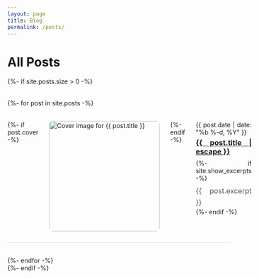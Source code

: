 ```yaml
---
layout: page
title: Blog
permalink: /posts/
---
```


<style>
.posts-grid {
  display: flex;
  flex-direction: column;
  gap: 2rem;
  margin-top: 2rem;
}

.post-card {
  display: flex;
  flex-direction: row;
  gap: 1.5rem;
  border-bottom: 1px solid #e0e0e0;
  padding-bottom: 1.5rem;
}

.post-card-image img {
  width: 250px;
  height: auto;
  object-fit: cover;
  border-radius: 8px;
}

.post-card-content {
  flex: 1;
  text-align: justify;
}

.post-card-content h3 {
  margin-top: 0.3rem;
  margin-bottom: 0.5rem;
}

.post-card-content p {
  margin: 0.5rem 0 0;
  color: #555;
  font-size: 1rem;
  line-height: 1.6;
}
</style>

<div class="home">
  <h1 class="page-heading">All Posts</h1>
  
  {%- if site.posts.size > 0 -%}
    <div class="posts-grid">
      {%- for post in site.posts -%}
      <div class="post-card">
        {%- if post.cover -%}
        <div class="post-card-image">
          <a href="{{ post.url | relative_url }}">
            <img src="{{ post.cover | relative_url }}" alt="Cover image for {{ post.title }}">
          </a>
        </div>
        {%- endif -%}
        <div class="post-card-content">
          <span class="post-meta">{{ post.date | date: "%b %-d, %Y" }}</span>
          <h3>
            <a class="post-link" href="{{ post.url | relative_url }}">
              {{ post.title | escape }}
            </a>
          </h3>
          {%- if site.show_excerpts -%}
            <p>{{ post.excerpt }}</p>
          {%- endif -%}
        </div>
      </div>
      {%- endfor -%}
    </div>
  {%- endif -%}
</div>
